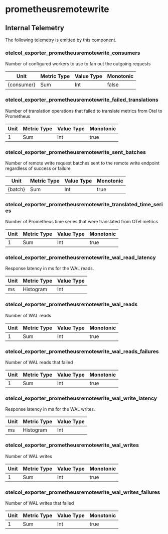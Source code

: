 [comment]: <> (Code generated by mdatagen. DO NOT EDIT.)

# prometheusremotewrite

## Internal Telemetry

The following telemetry is emitted by this component.

### otelcol_exporter_prometheusremotewrite_consumers

Number of configured workers to use to fan out the outgoing requests

| Unit | Metric Type | Value Type | Monotonic |
| ---- | ----------- | ---------- | --------- |
| {consumer} | Sum | Int | false |

### otelcol_exporter_prometheusremotewrite_failed_translations

Number of translation operations that failed to translate metrics from Otel to Prometheus

| Unit | Metric Type | Value Type | Monotonic |
| ---- | ----------- | ---------- | --------- |
| 1 | Sum | Int | true |

### otelcol_exporter_prometheusremotewrite_sent_batches

Number of remote write request batches sent to the remote write endpoint regardless of success or failure

| Unit | Metric Type | Value Type | Monotonic |
| ---- | ----------- | ---------- | --------- |
| {batch} | Sum | Int | true |

### otelcol_exporter_prometheusremotewrite_translated_time_series

Number of Prometheus time series that were translated from OTel metrics

| Unit | Metric Type | Value Type | Monotonic |
| ---- | ----------- | ---------- | --------- |
| 1 | Sum | Int | true |

### otelcol_exporter_prometheusremotewrite_wal_read_latency

Response latency in ms for the WAL reads.

| Unit | Metric Type | Value Type |
| ---- | ----------- | ---------- |
| ms | Histogram | Int |

### otelcol_exporter_prometheusremotewrite_wal_reads

Number of WAL reads

| Unit | Metric Type | Value Type | Monotonic |
| ---- | ----------- | ---------- | --------- |
| 1 | Sum | Int | true |

### otelcol_exporter_prometheusremotewrite_wal_reads_failures

Number of WAL reads that failed

| Unit | Metric Type | Value Type | Monotonic |
| ---- | ----------- | ---------- | --------- |
| 1 | Sum | Int | true |

### otelcol_exporter_prometheusremotewrite_wal_write_latency

Response latency in ms for the WAL writes.

| Unit | Metric Type | Value Type |
| ---- | ----------- | ---------- |
| ms | Histogram | Int |

### otelcol_exporter_prometheusremotewrite_wal_writes

Number of WAL writes

| Unit | Metric Type | Value Type | Monotonic |
| ---- | ----------- | ---------- | --------- |
| 1 | Sum | Int | true |

### otelcol_exporter_prometheusremotewrite_wal_writes_failures

Number of WAL writes that failed

| Unit | Metric Type | Value Type | Monotonic |
| ---- | ----------- | ---------- | --------- |
| 1 | Sum | Int | true |
